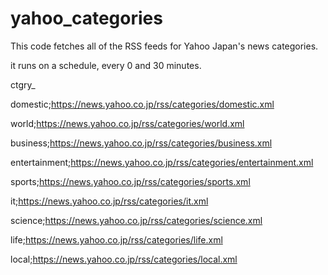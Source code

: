 # yahoo_categories

This code fetches all of the RSS feeds for Yahoo Japan's news categories.

it runs on a schedule, every 0 and 30 minutes.

ctgry_

domestic;https://news.yahoo.co.jp/rss/categories/domestic.xml

world;https://news.yahoo.co.jp/rss/categories/world.xml

business;https://news.yahoo.co.jp/rss/categories/business.xml

entertainment;https://news.yahoo.co.jp/rss/categories/entertainment.xml

sports;https://news.yahoo.co.jp/rss/categories/sports.xml

it;https://news.yahoo.co.jp/rss/categories/it.xml

science;https://news.yahoo.co.jp/rss/categories/science.xml

life;https://news.yahoo.co.jp/rss/categories/life.xml

local;https://news.yahoo.co.jp/rss/categories/local.xml
